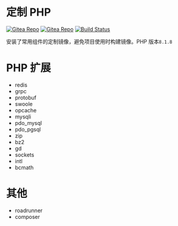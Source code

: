 # 定制 PHP

[![Gitea Repo](https://badgen.net/badge/icon/gitea?icon=git&label&color=green)](https://git.fat4.cn/maoxuner/docker-php)
[![Gitea Repo](https://badgen.net/badge/icon/docker-php?icon=docker&label)](https://hub.docker.com/r/maoxuner/php)
[![Build Status](https://drone.fat4.cn/api/badges/maoxuner/docker-php/status.svg?ref=refs/tags/v8.1.8)](https://drone.fat4.cn/maoxuner/docker-php)

安装了常用组件的定制镜像，避免项目使用时构建镜像。PHP 版本`8.1.8`

# PHP 扩展

- redis
- grpc
- protobuf
- swoole
- opcache
- mysqli
- pdo_mysql
- pdo_pgsql
- zip
- bz2
- gd
- sockets
- intl
- bcmath

# 其他

- roadrunner
- composer
